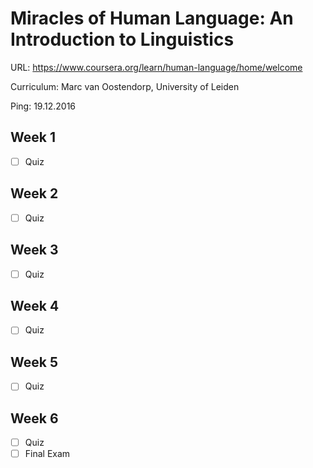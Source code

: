 # Miracles of Human Language: An Introduction to Linguistics

URL: https://www.coursera.org/learn/human-language/home/welcome

Curriculum: Marc van Oostendorp, University of Leiden

Ping: 19.12.2016

## Week 1

- [ ] Quiz

## Week 2

- [ ] Quiz

## Week 3

- [ ] Quiz

## Week 4

- [ ] Quiz

## Week 5

- [ ] Quiz

## Week 6

- [ ] Quiz
- [ ] Final Exam